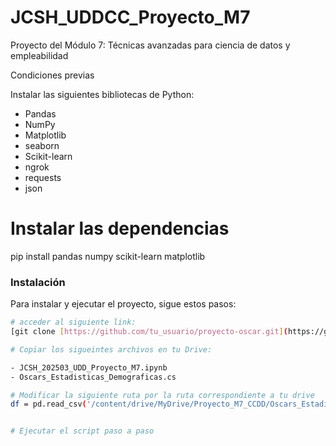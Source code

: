# JCSH_UDDCC_Proyecto_M7
Proyecto del Módulo 7: Técnicas avanzadas para ciencia de datos y empleabilidad

Condiciones previas

Instalar las siguientes bibliotecas de Python:

- Pandas
- NumPy
- Matplotlib
- seaborn
- Scikit-learn
- ngrok
- requests
- json

# Instalar las dependencias
pip install pandas numpy scikit-learn matplotlib

### Instalación

Para instalar y ejecutar el proyecto, sigue estos pasos:

```bash
# acceder al siguiente link: 
[git clone [https://github.com/tu_usuario/proyecto-oscar.git](https://github.com/samuelmtr/Proyecto-7-bootcamp-UDD-Data-Samuel-Montero)](https://github.com/JuanCarlos-sh/JCSH_UDDCC_Proyecto_M7/tree/main)

# Copiar los sigueintes archivos en tu Drive:

- JCSH_202503_UDD_Proyecto_M7.ipynb
- Oscars_Estadisticas_Demograficas.cs

# Modificar la siguiente ruta por la ruta correspondiente a tu drive
df = pd.read_csv('/content/drive/MyDrive/Proyecto_M7_CCDD/Oscars_Estadisticas_Demograficas.csv', encoding='ISO-8859-1')


# Ejecutar el script paso a paso
